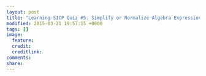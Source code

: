 ```yaml
---
layout: post
title: "Learning-SICP Quiz #5. Simplify or Normalize Algebra Expression"
modified: 2015-03-21 19:57:15 +0800
tags: []
image:
  feature: 
  credit: 
  creditlink: 
comments: 
share: 
---
```

